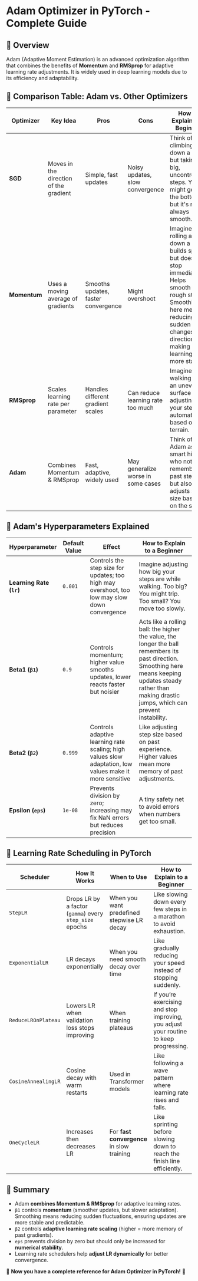 # Adam Optimizer in PyTorch - Complete Guide

## 🔹 Overview
Adam (Adaptive Moment Estimation) is an advanced optimization algorithm that combines the benefits of **Momentum** and **RMSprop** for adaptive learning rate adjustments. It is widely used in deep learning models due to its efficiency and adaptability.

## 🔹 Comparison Table: Adam vs. Other Optimizers

| Optimizer    | Key Idea                                  | Pros                                         | Cons                                         | How to Explain to a Beginner |
|-------------|------------------------------------------|---------------------------------------------|---------------------------------------------|--------------------------------------------|
| **SGD**     | Moves in the direction of the gradient  | Simple, fast updates                      | Noisy updates, slow convergence           | Think of climbing down a hill but taking big, uncontrolled steps. You might get to the bottom, but it's not always smooth. |
| **Momentum** | Uses a moving average of gradients      | Smooths updates, faster convergence       | Might overshoot                           | Imagine rolling a ball down a hill. It builds speed but doesn't stop immediately. Helps smooth out rough steps. Smoothing here means reducing sudden changes in direction, making learning more stable. |
| **RMSprop** | Scales learning rate per parameter      | Handles different gradient scales         | Can reduce learning rate too much         | Imagine walking on an uneven surface and adjusting your steps automatically based on the terrain. |
| **Adam**    | Combines Momentum & RMSprop             | Fast, adaptive, widely used               | May generalize worse in some cases        | Think of Adam as a smart hiker who not only remembers past steps but also adjusts step size based on the slope. |

## 🔹 Adam's Hyperparameters Explained

| Hyperparameter  | Default Value | Effect | How to Explain to a Beginner |
|----------------|--------------|---------|--------------------------------------------|
| **Learning Rate (`lr`)** | `0.001` | Controls the step size for updates; too high may overshoot, too low may slow down convergence | Imagine adjusting how big your steps are while walking. Too big? You might trip. Too small? You move too slowly. |
| **Beta1 (`β1`)** | `0.9` | Controls momentum; higher value smooths updates, lower reacts faster but noisier | Acts like a rolling ball: the higher the value, the longer the ball remembers its past direction. Smoothing here means keeping updates steady rather than making drastic jumps, which can prevent instability. |
| **Beta2 (`β2`)** | `0.999` | Controls adaptive learning rate scaling; high values slow adaptation, low values make it more sensitive | Like adjusting step size based on past experience. Higher values mean more memory of past adjustments. |
| **Epsilon (`eps`)** | `1e-08` | Prevents division by zero; increasing may fix NaN errors but reduces precision | A tiny safety net to avoid errors when numbers get too small. |

## 🔹 Learning Rate Scheduling in PyTorch

| Scheduler | How It Works | When to Use | How to Explain to a Beginner |
|-----------|-------------|-------------|--------------------------------------------|
| `StepLR` | Drops LR by a factor (`gamma`) every `step_size` epochs | When you want predefined stepwise LR decay | Like slowing down every few steps in a marathon to avoid exhaustion. |
| `ExponentialLR` | LR decays exponentially | When you need smooth decay over time | Like gradually reducing your speed instead of stopping suddenly. |
| `ReduceLROnPlateau` | Lowers LR when validation loss stops improving | When training plateaus | If you’re exercising and stop improving, you adjust your routine to keep progressing. |
| `CosineAnnealingLR` | Cosine decay with warm restarts | Used in Transformer models | Like following a wave pattern where learning rate rises and falls. |
| `OneCycleLR` | Increases then decreases LR | For **fast convergence** in slow training | Like sprinting before slowing down to reach the finish line efficiently. |

## 🔹 Summary
- Adam **combines Momentum & RMSprop** for adaptive learning rates.
- `β1` controls **momentum** (smoother updates, but slower adaptation). Smoothing means reducing sudden fluctuations, ensuring updates are more stable and predictable.
- `β2` controls **adaptive learning rate scaling** (higher = more memory of past gradients).
- `eps` prevents division by zero but should only be increased for **numerical stability**.
- Learning rate schedulers help **adjust LR dynamically** for better convergence.

🚀 **Now you have a complete reference for Adam Optimizer in PyTorch!** 🎯

